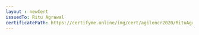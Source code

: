 ```yaml
--- 
layout : newCert 
issuedTo: Ritu Agrawal 
certificatePath: https://certifyme.online/img/cert/agilencr2020/RituAgrawal_0b4bf.png
--- 
```

